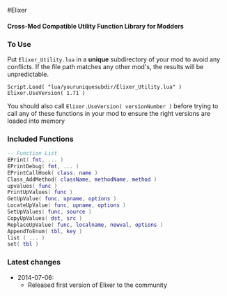 #Elixer
#### Cross-Mod Compatible Utility Function Library for Modders


### To Use

Put ```Elixer_Utility.lua``` in a **unique** subdirectory of your mod to avoid any conflicts. If the file path matches any other mod's, the results will be unpredictable.

```
Script.Load( "lua/youruniquesubdir/Elixer_Utility.lua" )
Elixer.UseVersion( 1.71 )
```

You should also call ```Elixer.UseVersion( versionNumber )``` before trying to call any of these functions in your mod to ensure the right versions are loaded into memory


### Included Functions
```lua
-- Function List
EPrint( fmt, ... )
EPrintDebug( fmt, ... )
EPrintCallHook( class, name )
Class_AddMethod( className, methodName, method )
upvalues( func )
PrintUpValues( func )
GetUpValue( func, upname, options )
LocateUpValue( func, upname, options )
SetUpValues( func, source )
CopyUpValues( dst, src )
ReplaceUpValue( func, localname, newval, options )
AppendToEnum( tbl, key )
list ( ... )
set( tbl )
```

### Latest changes
- 2014-07-06:
	- Released first version of Elixer to the community